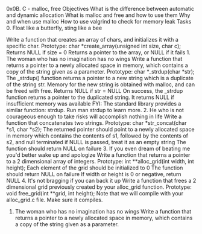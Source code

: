 0x0B. C - malloc, free
Objectives
What is the difference between automatic and dynamic allocation
What is malloc and free and how to use them
Why and when use malloc
How to use valgrind to check for memory leak
Tasks
0. Float like a butterfly, sting like a bee

Write a function that creates an array of chars, and initializes it with a specific char. Prototype: char *create_array(unsigned int size, char c); Returns NULL if size = 0 Returns a pointer to the array, or NULL if it fails 1. The woman who has no imagination has no wings
Write a function that returns a pointer to a newly allocated space in memory, which contains a copy of the string given as a parameter. Prototype: char *_strdup(char *str); The _strdup() function returns a pointer to a new string which is a duplicate of the string str. Memory for the new string is obtained with malloc, and can be freed with free. Returns NULL if str = NULL On success, the _strdup function returns a pointer to the duplicated string. It returns NULL if insufficient memory was available FYI: The standard library provides a similar function: strdup. Run man strdup to learn more. 2. He who is not courageous enough to take risks will accomplish nothing in life
Write a function that concatenates two strings. Prototype: char *str_concat(char *s1, char *s2); The returned pointer should point to a newly allocated space in memory which contains the contents of s1, followed by the contents of s2, and null terminated if NULL is passed, treat it as an empty string The function should return NULL on failure 3. If you even dream of beating me you'd better wake up and apologize
Write a function that returns a pointer to a 2 dimensional array of integers. Prototype: int **alloc_grid(int width, int height); Each element of the grid should be initialized to 0 The function should return NULL on failure If width or height is 0 or negative, return NULL 4. It's not bragging if you can back it up
Write a function that frees a 2 dimensional grid previously created by your alloc_grid function. Prototype: void free_grid(int **grid, int height); Note that we will compile with your alloc_grid.c file. Make sure it compiles.

1. The woman who has no imagination has no wings
Write a function that returns a pointer to a newly allocated space in memory, which contains a copy of the string given as a parameter.
